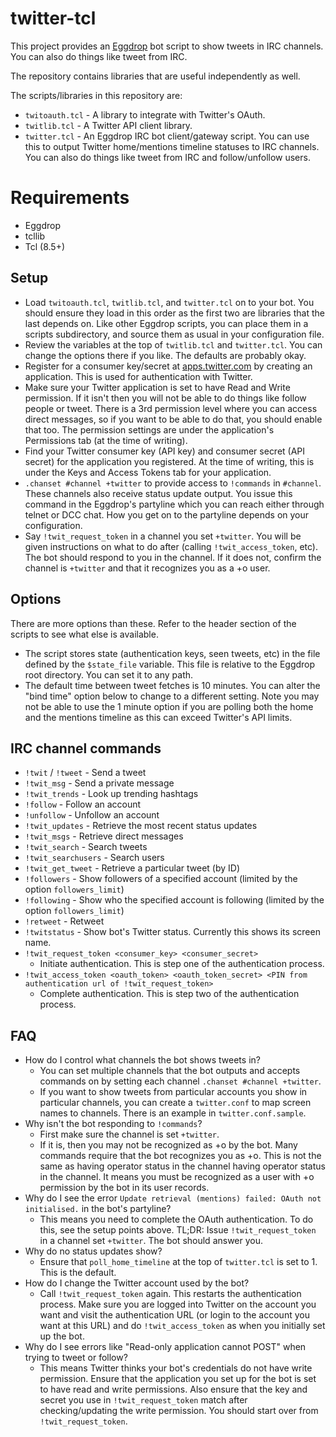 # twitter-tcl

This project provides an [Eggdrop](http://www.eggheads.org) bot script to
show tweets in IRC channels. You can also do things like tweet from IRC.

The repository contains libraries that are useful independently as well.

The scripts/libraries in this repository are:

  * `twitoauth.tcl` - A library to integrate with Twitter's OAuth.
  * `twitlib.tcl` - A Twitter API client library.
  * `twitter.tcl` - An Eggdrop IRC bot client/gateway script. You can use
    this to output Twitter home/mentions timeline statuses to IRC channels.
    You can also do things like tweet from IRC and follow/unfollow users.


# Requirements

  * Eggdrop
  * tcllib
  * Tcl (8.5+)


## Setup

  - Load `twitoauth.tcl`, `twitlib.tcl`, and `twitter.tcl` on to your bot.
    You should ensure they load in this order as the first two are
    libraries that the last depends on. Like other Eggdrop scripts, you can
    place them in a scripts subdirectory, and source them as usual in your
    configuration file.
  - Review the variables at the top of `twitlib.tcl` and `twitter.tcl`. You
    can change the options there if you like. The defaults are probably
    okay.
  - Register for a consumer key/secret at
    [apps.twitter.com](https://apps.twitter.com) by creating an
    application. This is used for authentication with Twitter.
  - Make sure your Twitter application is set to have Read and Write
    permission. If it isn't then you will not be able to do things like
    follow people or tweet. There is a 3rd permission level where you can
    access direct messages, so if you want to be able to do that, you
    should enable that too. The permission settings are under the
    application's Permissions tab (at the time of writing).
  - Find your Twitter consumer key (API key) and consumer secret (API
    secret) for the application you registered. At the time of writing,
    this is under the Keys and Access Tokens tab for your application.
  - `.chanset #channel +twitter` to provide access to `!commands` in
    `#channel`. These channels also receive status update output. You issue
    this command in the Eggdrop's partyline which you can reach either
    through telnet or DCC chat. How you get on to the partyline depends on
    your configuration.
  - Say `!twit_request_token` in a channel you set `+twitter`. You will be
    given instructions on what to do after (calling `!twit_access_token`,
    etc). The bot should respond to you in the channel. If it does not,
    confirm the channel is `+twitter` and that it recognizes you as a +o
    user.


## Options

There are more options than these. Refer to the header section of the
scripts to see what else is available.

  - The script stores state (authentication keys, seen tweets, etc) in the
    file defined by the `$state_file` variable. This file is relative to
    the Eggdrop root directory. You can set it to any path.
  - The default time between tweet fetches is 10 minutes. You can alter the
    "bind time" option below to change to a different setting. Note you may
    not be able to use the 1 minute option if you are polling both the home
    and the mentions timeline as this can exceed Twitter's API limits.


## IRC channel commands

  - `!twit` / `!tweet` - Send a tweet
  - `!twit_msg` - Send a private message
  - `!twit_trends` - Look up trending hashtags
  - `!follow` - Follow an account
  - `!unfollow` - Unfollow an account
  - `!twit_updates` - Retrieve the most recent status updates
  - `!twit_msgs` - Retrieve direct messages
  - `!twit_search` - Search tweets
  - `!twit_searchusers` - Search users
  - `!twit_get_tweet` - Retrieve a particular tweet (by ID)
  - `!followers` - Show followers of a specified account (limited by the
    option `followers_limit`)
  - `!following` - Show who the specified account is following (limited by
    the option `followers_limit`)
  - `!retweet` - Retweet
  - `!twitstatus` - Show bot's Twitter status. Currently this shows its
    screen name.
  - `!twit_request_token <consumer_key> <consumer_secret>`
    - Initiate authentication. This is step one of the authentication
      process.
  - `!twit_access_token <oauth_token> <oauth_token_secret> <PIN from authentication url of !twit_request_token>`
    - Complete authentication. This is step two of the authentication
      process.


## FAQ

  - How do I control what channels the bot shows tweets in?
    - You can set multiple channels that the bot outputs and accepts
      commands on by setting each channel `.chanset #channel +twitter`.
    - If you want to show tweets from particular accounts you show in
      particular channels, you can create a `twitter.conf` to map screen
      names to channels. There is an example in `twitter.conf.sample`.
  - Why isn't the bot responding to `!commands`?
    - First make sure the channel is set `+twitter`.
    - If it is, then you may not be recognized as +o by the bot. Many
      commands require that the bot recognizes you as +o. This is not the
      same as having operator status in the channel having operator status
      in the channel. It means you must be recognized as a user with +o
      permission by the bot in its user records.
  - Why do I see the error `Update retrieval (mentions) failed: OAuth not
    initialised.` in the bot's partyline?
    - This means you need to complete the OAuth authentication. To do this, see
      the setup points above. TL;DR: Issue `!twit_request_token` in a channel
      set `+twitter`. The bot should answer you.
  - Why do no status updates show?
    - Ensure that `poll_home_timeline` at the top of `twitter.tcl` is set
      to 1. This is the default.
  - How do I change the Twitter account used by the bot?
    - Call `!twit_request_token` again. This restarts the authentication
      process. Make sure you are logged into Twitter on the account you
      want and visit the authentication URL (or login to the account you
      want at this URL) and do `!twit_access_token` as when you initially
      set up the bot.
  - Why do I see errors like "Read-only application cannot POST" when
    trying to tweet or follow?
    - This means Twitter thinks your bot's credentials do not have write
      permission. Ensure that the application you set up for the bot is set
      to have read and write permissions. Also ensure that the key and
      secret you use in `!twit_request_token` match after checking/updating
      the write permission. You should start over from
      `!twit_request_token`.
